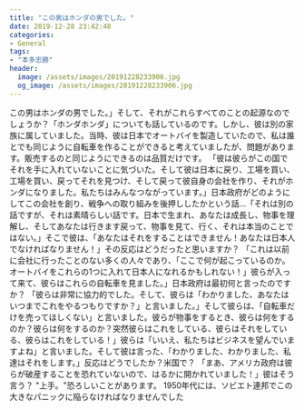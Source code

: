 ```yaml
---
title: "この男はホンダの男でした。"
date: 2019-12-28 23:42:48
categories:
- General
tags:
- "本多忠勝"
header:
  image: /assets/images/20191228233906.jpg
  og_image: /assets/images/20191228233906.jpg
---
```


この男はホンダの男でした。」そして、それがこれらすべてのことの起源なのでしょうか？「ホンダホンダ」についても話しているのです。しかし、彼は別の家族に属していました。当時、彼は日本でオートバイを製造していたので、私は誰とでも同じように自転車を作ることができると考えていましたが、問題があります。販売するのと同じようにできるのは品質だけです。 「彼は彼らがこの国でそれを手に入れていないことに気づいた。そして彼は日本に戻り、工場を買い、工場を買い、戻ってそれを見つけ、そして戻って彼自身の会社を作り、それがホンダになりました。私たちはみんなつながっています。」日本政府がどのようにしてこの会社を創り、戦争への取り組みを後押ししたかという話...「それは別の話ですが、それは素晴らしい話です。日本で生まれ、あなたは成長し、物事を理解し、そしてあなたは行きます戻って、物事を見て、行く、それは本当のことではない。」そこで彼は、「あなたはそれをすることはできません！あなたは日本人でなければなりません！」その反応はどうだったと思いますか？ 「これは以前に会社に行ったことのない多くの人々であり、「ここで何が起こっているのか。オートバイをこれらの1つに入れて日本人になれるかもしれない！」彼らが入って来て、彼らはこれらの自転車を見ました。」日本政府は最初何と言ったのですか？ 「彼らは非常に協力的でした。そして、彼らは「わかりました、あなたはいつまでこれをやるつもりですか？」と言いました。」そして彼らは、「自転車だけを売ってほしくない」と言いました。彼らが物事をするとき、彼らは何をするのか？彼らは何をするのか？突然彼らはこれをしている、彼らはそれをしている、彼らはこれをしている！」彼らは「いいえ、私たちはビジネスを望んでいますよね」と言いました。そして彼は言った、「わかりました、わかりました、私達はそれをします。」反応はどうでしたか？米国で？ 「まあ、アメリカ政府は彼らが破産することを恐れていないので、はるかに開かれていました！」彼はそう言う？ &quot;上手。&quot;恐ろしいことがあります。 1950年代には、ソビエト連邦でこの大きなパニックに陥らなければなりませんでした

